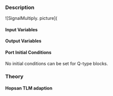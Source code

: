 ### Description
![SignalMultiply. picture](

#### Input Variables

#### Output Variables

#### Port Initial Conditions
No initial conditions can be set for Q-type blocks.

<!--- ### Tips--->

### Theory
<!---EQUATION --->

#### Hopsan TLM adaption
